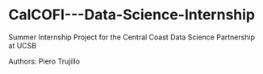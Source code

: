 # CalCOFI---Data-Science-Internship
Summer Internship Project for the Central Coast Data Science Partnership at UCSB

Authors:
Piero Trujillo
